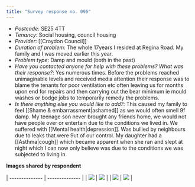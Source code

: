 ```yaml
---
title: "Survey response no. 096"
---
```


- *Postcode*: SE25 4TT 
- *Tenancy*: Social housing, council housing  
- *Provider*: [[Croydon Council]] 
- *Duration of problem*: The whole 17years I resided at Regina Road.
My family and I was moved earlier this year.  
- *Problem type*: Damp and mould (both in the past)
- *Have you contacted anyone for help with these problems? What was their response?*: Yes numerous times.
Before the problems reached unimaginable levels and received media attention their response was to blame the tenants for poor ventilation etc often leaving us for months upon end for repairs and then carrying out the bear minimum ie mould washes or bodge jobs to temporarily remedy the problems. 
- *Is there anything else you would like to add?*: This caused my family to feel [[Shame & embarrassment|ashamed]] as we would often smell 9f damp. My teenage son never brought any friends home, we would not have people over or entertain due to the conditions we lived in. We suffered with [[Mental health|depression]].
Was bullied by neighbours due to leaks that were 9ut of our control.
My daughter had a [[Asthma|cough]] which became apparent when she ran and slept at night which I can now only believe was due to the conditions we was subjected to living in.

**Images shared by respondent**

| -------------- | -------------- |
| <img src="/assets/cases/110fc496-abac-4c2d-9d97-6671326ab71e.jpg"/> | <img src="/assets/cases/3421afb3-b7ba-4156-bd0f-5b4688765d5b.jpg"/> |
| <img src="/assets/cases/IMG_0613.JPG"/> | <img src="/assets/cases/IMG_0614.JPG"/> |

